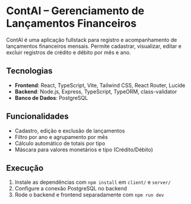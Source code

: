 # ContAI – Gerenciamento de Lançamentos Financeiros

ContAI é uma aplicação fullstack para registro e acompanhamento de lançamentos financeiros mensais. Permite cadastrar, visualizar, editar e excluir registros de crédito e débito por mês e ano.

## Tecnologias

- **Frontend**: React, TypeScript, Vite, Tailwind CSS, React Router, Lucide
- **Backend**: Node.js, Express, TypeScript, TypeORM, class-validator
- **Banco de Dados**: PostgreSQL

## Funcionalidades

- Cadastro, edição e exclusão de lançamentos
- Filtro por ano e agrupamento por mês
- Cálculo automático de totais por tipo
- Máscara para valores monetários e tipo (Crédito/Débito)

## Execução

1. Instale as dependências com `npm install` em `client/` e `server/`
2. Configure a conexão PostgreSQL no backend
3. Rode o backend e frontend separadamente com `npm run dev`
